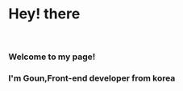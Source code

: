 <h1>Hey! there</h1>
</br>
<h3>Welcome to my page!</h3>
<h3>I'm Goun,Front-end developer from korea 
 </br>
 
 
